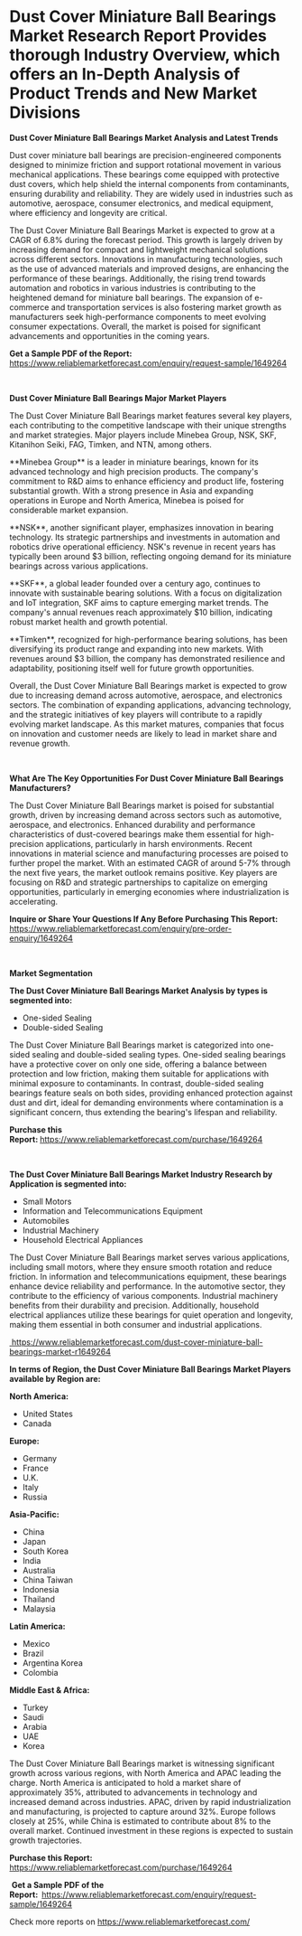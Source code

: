 <p><h1>Dust Cover Miniature Ball Bearings Market Research Report Provides thorough Industry Overview, which offers an In-Depth Analysis of Product Trends and New Market Divisions</h1></p><p><strong>Dust Cover Miniature Ball Bearings Market Analysis and Latest Trends</strong></p>
<p><p>Dust cover miniature ball bearings are precision-engineered components designed to minimize friction and support rotational movement in various mechanical applications. These bearings come equipped with protective dust covers, which help shield the internal components from contaminants, ensuring durability and reliability. They are widely used in industries such as automotive, aerospace, consumer electronics, and medical equipment, where efficiency and longevity are critical.</p><p>The Dust Cover Miniature Ball Bearings Market is expected to grow at a CAGR of 6.8% during the forecast period. This growth is largely driven by increasing demand for compact and lightweight mechanical solutions across different sectors. Innovations in manufacturing technologies, such as the use of advanced materials and improved designs, are enhancing the performance of these bearings. Additionally, the rising trend towards automation and robotics in various industries is contributing to the heightened demand for miniature ball bearings. The expansion of e-commerce and transportation services is also fostering market growth as manufacturers seek high-performance components to meet evolving consumer expectations. Overall, the market is poised for significant advancements and opportunities in the coming years.</p></p>
<p><strong>Get a Sample PDF of the Report:&nbsp;</strong> <a href="https://www.reliablemarketforecast.com/enquiry/request-sample/1649264?utm_campaign=1097&utm_medium=2&utm_source=Github&utm_content=ia&utm_term=29122024&utm_id=dust-cover-miniature-ball-bearings">https://www.reliablemarketforecast.com/enquiry/request-sample/1649264</a></p>
<p>&nbsp;</p>
<p><strong>Dust Cover Miniature Ball Bearings Major Market Players</strong></p>
<p><p>The Dust Cover Miniature Ball Bearings market features several key players, each contributing to the competitive landscape with their unique strengths and market strategies. Major players include Minebea Group, NSK, SKF, Kitanihon Seiki, FAG, Timken, and NTN, among others.</p><p>**Minebea Group** is a leader in miniature bearings, known for its advanced technology and high precision products. The company's commitment to R&D aims to enhance efficiency and product life, fostering substantial growth. With a strong presence in Asia and expanding operations in Europe and North America, Minebea is poised for considerable market expansion.</p><p>**NSK**, another significant player, emphasizes innovation in bearing technology. Its strategic partnerships and investments in automation and robotics drive operational efficiency. NSK's revenue in recent years has typically been around $3 billion, reflecting ongoing demand for its miniature bearings across various applications.</p><p>**SKF**, a global leader founded over a century ago, continues to innovate with sustainable bearing solutions. With a focus on digitalization and IoT integration, SKF aims to capture emerging market trends. The company's annual revenues reach approximately $10 billion, indicating robust market health and growth potential.</p><p>**Timken**, recognized for high-performance bearing solutions, has been diversifying its product range and expanding into new markets. With revenues around $3 billion, the company has demonstrated resilience and adaptability, positioning itself well for future growth opportunities.</p><p>Overall, the Dust Cover Miniature Ball Bearings market is expected to grow due to increasing demand across automotive, aerospace, and electronics sectors. The combination of expanding applications, advancing technology, and the strategic initiatives of key players will contribute to a rapidly evolving market landscape. As this market matures, companies that focus on innovation and customer needs are likely to lead in market share and revenue growth.</p></p>
<p>&nbsp;</p>
<p><strong>What Are The Key Opportunities For Dust Cover Miniature Ball Bearings Manufacturers?</strong></p>
<p><p>The Dust Cover Miniature Ball Bearings market is poised for substantial growth, driven by increasing demand across sectors such as automotive, aerospace, and electronics. Enhanced durability and performance characteristics of dust-covered bearings make them essential for high-precision applications, particularly in harsh environments. Recent innovations in material science and manufacturing processes are poised to further propel the market. With an estimated CAGR of around 5-7% through the next five years, the market outlook remains positive. Key players are focusing on R&D and strategic partnerships to capitalize on emerging opportunities, particularly in emerging economies where industrialization is accelerating.</p></p>
<p><strong>Inquire or Share Your Questions If Any Before Purchasing This Report:</strong> <a href="https://www.reliablemarketforecast.com/enquiry/pre-order-enquiry/1649264?utm_campaign=1097&utm_medium=2&utm_source=Github&utm_content=ia&utm_term=29122024&utm_id=dust-cover-miniature-ball-bearings">https://www.reliablemarketforecast.com/enquiry/pre-order-enquiry/1649264</a></p>
<p>&nbsp;</p>
<p><strong>Market Segmentation</strong></p>
<p><strong>The Dust Cover Miniature Ball Bearings Market Analysis by types is segmented into:</strong></p>
<p><ul><li>One-sided Sealing</li><li>Double-sided Sealing</li></ul></p>
<p><p>The Dust Cover Miniature Ball Bearings market is categorized into one-sided sealing and double-sided sealing types. One-sided sealing bearings have a protective cover on only one side, offering a balance between protection and low friction, making them suitable for applications with minimal exposure to contaminants. In contrast, double-sided sealing bearings feature seals on both sides, providing enhanced protection against dust and dirt, ideal for demanding environments where contamination is a significant concern, thus extending the bearing's lifespan and reliability.</p></p>
<p><strong>Purchase this Report:&nbsp;</strong><a href="https://www.reliablemarketforecast.com/purchase/1649264?utm_campaign=1097&utm_medium=2&utm_source=Github&utm_content=ia&utm_term=29122024&utm_id=dust-cover-miniature-ball-bearings">https://www.reliablemarketforecast.com/purchase/1649264</a></p>
<p>&nbsp;</p>
<p><strong>The Dust Cover Miniature Ball Bearings Market Industry Research by Application is segmented into:</strong></p>
<p><ul><li>Small Motors</li><li>Information and Telecommunications Equipment</li><li>Automobiles</li><li>Industrial Machinery</li><li>Household Electrical Appliances</li></ul></p>
<p><p>The Dust Cover Miniature Ball Bearings market serves various applications, including small motors, where they ensure smooth rotation and reduce friction. In information and telecommunications equipment, these bearings enhance device reliability and performance. In the automotive sector, they contribute to the efficiency of various components. Industrial machinery benefits from their durability and precision. Additionally, household electrical appliances utilize these bearings for quiet operation and longevity, making them essential in both consumer and industrial applications.</p></p>
<p><a href="https://www.reliablemarketforecast.com/dust-cover-miniature-ball-bearings-market-r1649264?utm_campaign=1097&utm_medium=2&utm_source=Github&utm_content=ia&utm_term=29122024&utm_id=dust-cover-miniature-ball-bearings">&nbsp;https://www.reliablemarketforecast.com/dust-cover-miniature-ball-bearings-market-r1649264</a></p>
<p><strong>In terms of Region, the Dust Cover Miniature Ball Bearings Market Players available by Region are:</strong></p>
<p>
    <p> <strong> North America: </strong>
        <ul>
            <li>United States</li>
            <li>Canada</li>
        </ul>
        </p> 
    <p> <strong> Europe: </strong>
        <ul>
            <li>Germany</li>
            <li>France</li>
            <li>U.K.</li>
            <li>Italy</li>
            <li>Russia</li>
        </ul>
        </p> 
    <p> <strong> Asia-Pacific: </strong>
        <ul>
            <li>China</li>
            <li>Japan</li>
            <li>South Korea</li>
            <li>India</li>
            <li>Australia</li>
            <li>China Taiwan</li>
            <li>Indonesia</li>
            <li>Thailand</li>
            <li>Malaysia</li>
        </ul>
        </p> 
    <p> <strong> Latin America: </strong>
        <ul>
            <li>Mexico</li>
            <li>Brazil</li>
            <li>Argentina Korea</li>
            <li>Colombia</li>
        </ul>
        </p> 
    <p> <strong> Middle East & Africa: </strong>
        <ul>
            <li>Turkey</li>
            <li>Saudi</li>
            <li>Arabia</li>
            <li>UAE</li>
            <li>Korea</li>
        </ul>
    </p>
    </p>
<p><p>The Dust Cover Miniature Ball Bearings market is witnessing significant growth across various regions, with North America and APAC leading the charge. North America is anticipated to hold a market share of approximately 35%, attributed to advancements in technology and increased demand across industries. APAC, driven by rapid industrialization and manufacturing, is projected to capture around 32%. Europe follows closely at 25%, while China is estimated to contribute about 8% to the overall market. Continued investment in these regions is expected to sustain growth trajectories.</p></p>
<p><strong>Purchase this Report: </strong><a href="https://www.reliablemarketforecast.com/purchase/1649264?utm_campaign=1097&utm_medium=2&utm_source=Github&utm_content=ia&utm_term=29122024&utm_id=dust-cover-miniature-ball-bearings">https://www.reliablemarketforecast.com/purchase/1649264</a></p>
<p>&nbsp;<strong>Get a Sample PDF of the Report:&nbsp;&nbsp;</strong><a href="https://www.reliablemarketforecast.com/enquiry/request-sample/1649264?utm_campaign=1097&utm_medium=2&utm_source=Github&utm_content=ia&utm_term=29122024&utm_id=dust-cover-miniature-ball-bearings">https://www.reliablemarketforecast.com/enquiry/request-sample/1649264</a></p>
<p><strong></strong></p>
<p>Check more reports on <a href="https://www.reliablemarketforecast.com/?utm_campaign=1097&utm_medium=2&utm_source=Github&utm_content=ia&utm_term=29122024&utm_id=dust-cover-miniature-ball-bearings">https://www.reliablemarketforecast.com/</a></p>